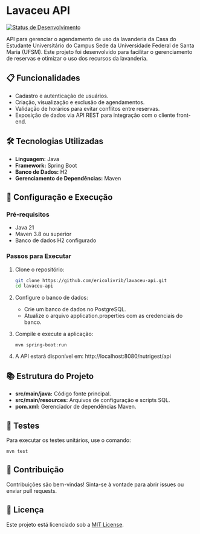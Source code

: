 # Lavaceu API

[![Status de Desenvolvimento](https://img.shields.io/badge/status-em%20desenvolvimento-yellow)](https://github.com/ericolivrib/lavaceu-api)

API para gerenciar o agendamento de uso da lavanderia da Casa do Estudante Universitário do Campus Sede da Universidade Federal de Santa Maria (UFSM). Este projeto foi desenvolvido para facilitar o gerenciamento de reservas e otimizar o uso dos recursos da lavanderia.

## 📋 Funcionalidades

- Cadastro e autenticação de usuários.
- Criação, visualização e exclusão de agendamentos.
- Validação de horários para evitar conflitos entre reservas.
- Exposição de dados via API REST para integração com o cliente front-end.

## 🛠️ Tecnologias Utilizadas

- **Linguagem:** Java
- **Framework:** Spring Boot
- **Banco de Dados:** H2
- **Gerenciamento de Dependências:** Maven

## 🚀 Configuração e Execução

### Pré-requisitos

- Java 21
- Maven 3.8 ou superior
- Banco de dados H2 configurado

### Passos para Executar

1. Clone o repositório:
   ```bash
   git clone https://github.com/ericolivrib/lavaceu-api.git
   cd lavaceu-api
   ```

3. Configure o banco de dados:
   - Crie um banco de dados no PostgreSQL.
   - Atualize o arquivo application.properties com as credenciais do banco.

4. Compile e execute a aplicação:
   ```
   mvn spring-boot:run
   ```

6. A API estará disponível em: http://localhost:8080/nutrigest/api

## 📚 Estrutura do Projeto

- **src/main/java:** Código fonte principal.
- **src/main/resources:** Arquivos de configuração e scripts SQL.
- **pom.xml:** Gerenciador de dependências Maven.

## 🧪 Testes

Para executar os testes unitários, use o comando:
```
mvn test
```

## 🌟 Contribuição

Contribuições são bem-vindas! Sinta-se à vontade para abrir issues ou enviar pull requests.

## 📝 Licença

Este projeto está licenciado sob a [MIT License](LICENSE).

